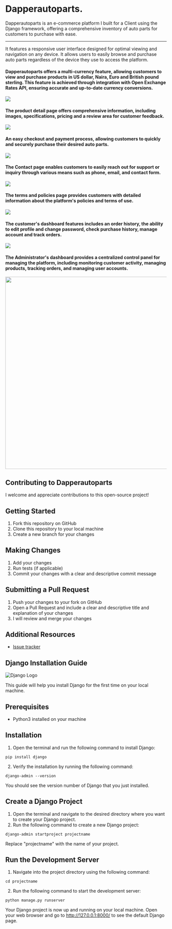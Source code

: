 # Dapperautoparts.
 Dapperautoparts is an e-commerce platform I built for a Client using the Django framework, offering a comprehensive inventory of auto parts for customers to purchase with ease.
<hr>
<p>It features a responsive user interface designed for optimal viewing and navigation on any device. It allows users to easily browse and purchase auto parts regardless of the device they use to access the platform.</p>

<h4>Dapperautoparts offers a multi-currency feature, allowing customers to view and purchase products in US dollar, Naira, Euro and British pound sterling. This feature is achieved through integration with Open Exchange Rates API, ensuring accurate and up-to-date currency conversions.</h4>
<img src="https://user-images.githubusercontent.com/89584431/213954526-bd40a48c-869a-4955-96ee-08f01c702642.gif">

<h4>The product detail page offers comprehensive information, including images, specifications, pricing and a review area for customer feedback.</h4>
<img src="https://user-images.githubusercontent.com/89584431/213955913-02b0d3b9-5fc4-4468-913f-ce19e201a4c8.gif">

<h4>An easy checkout and payment process, allowing customers to quickly and securely purchase their desired auto parts.</h4>
<img src="https://user-images.githubusercontent.com/89584431/213957513-0891dd3d-164d-4423-98b7-e949cb678303.gif">

<h4>The Contact page enables customers to easily reach out for support or inquiry through various means such as phone, email, and contact form.</h4>
<img src="https://user-images.githubusercontent.com/89584431/213958153-09920253-0743-4d66-aaca-4afcc0f7760c.gif">

<h4>The terms and policies page provides customers with detailed information about the platform's policies and terms of use.</h4>
<img src="https://user-images.githubusercontent.com/89584431/213958610-03230b89-9966-4a3d-adf0-17e3f99aea75.gif">

<h4>The customer's dashboard features includes an order history, the ability to edit profile and change password, check purchase history, manage account and track orders.</h4>
<img src="https://user-images.githubusercontent.com/89584431/213959288-43ae408f-e011-43ef-958b-378f1363dfbb.gif">

<h4>The Administrator's dashboard provides a centralized control panel for managing the platform, including monitoring customer activity, managing products, tracking orders, and managing user accounts.</h4>
<img src="https://user-images.githubusercontent.com/89584431/213959587-b33975d1-07a8-44c0-b586-0e6226ad0403.png" width="600">

## Contributing to Dapperautoparts
I welcome and appreciate contributions to this open-source project!

## Getting Started
1. Fork this repository on GitHub
2. Clone this repository to your local machine
3. Create a new branch for your changes

## Making Changes
1. Add your changes
2. Run tests (if applicable)
3. Commit your changes with a clear and descriptive commit message

## Submitting a Pull Request
1. Push your changes to your fork on GitHub
2. Open a Pull Request and include a clear and descriptive title and explanation of your changes
3. I will review and merge your changes

## Additional Resources
- [Issue tracker](https://github.com/DonGuillotine/auto-sales/issues)


## Django Installation Guide

![Django Logo](https://www.djangoproject.com/m/img/logos/django-logo-negative.png)

This guide will help you install Django for the first time on your local machine.

## Prerequisites
- Python3 installed on your machine

## Installation
1. Open the terminal and run the following command to install Django:

```
pip install django
```

2. Verify the installation by running the following command:
```
django-admin --version
```

You should see the version number of Django that you just installed.

## Create a Django Project
1. Open the terminal and navigate to the desired directory where you want to create your Django project.
2. Run the following command to create a new Django project:
```
django-admin startproject projectname
```
Replace "projectname" with the name of your project.

## Run the Development Server
1. Navigate into the project directory using the following command:
```
cd projectname
```
2. Run the following command to start the development server:
```
python manage.py runserver
```

Your Django project is now up and running on your local machine. Open your web browser and go to http://127.0.0.1:8000/ to see the default Django page.
